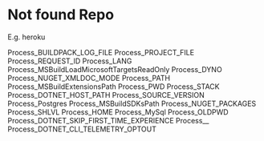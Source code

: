 # Not found Repo

E.g. heroku

Process_BUILDPACK_LOG_FILE
Process_PROJECT_FILE
Process_REQUEST_ID
Process_LANG
Process_MSBuildLoadMicrosoftTargetsReadOnly
Process_DYNO
Process_NUGET_XMLDOC_MODE
Process_PATH
Process_MSBuildExtensionsPath
Process_PWD
Process_STACK
Process_DOTNET_HOST_PATH
Process_SOURCE_VERSION
Process_Postgres
Process_MSBuildSDKsPath
Process_NUGET_PACKAGES
Process_SHLVL
Process_HOME
Process_MySql
Process_OLDPWD
Process_DOTNET_SKIP_FIRST_TIME_EXPERIENCE
Process__
Process_DOTNET_CLI_TELEMETRY_OPTOUT